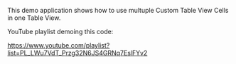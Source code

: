 This demo application shows how to use multuple Custom Table View Cells in one
Table View.

YouTube playlist demoing this code:

https://www.youtube.com/playlist?list=PL_LWu7VdT_Przg32N6JS4GRNq7EslFYv2
